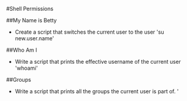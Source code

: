 #Shell Permissions

##My Name is Betty
- Create a script that switches the current user to the user
'su new.user.name'

##Who Am I
- Write a script that prints the effective username of the current user
'whoami'

##Groups
- Write a script that prints all the groups the current user is part of.
' 

